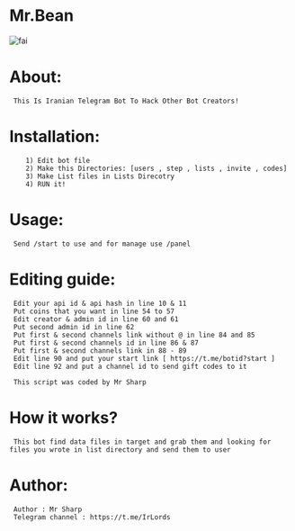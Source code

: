 # Mr.Bean
![fai](https://s6.uupload.ir/files/img_20220504_223538_897_3xol.jpg)

# About:
     This Is Iranian Telegram Bot To Hack Other Bot Creators!
     
# Installation:
        1) Edit bot file
        2) Make this Directories: [users , step , lists , invite , codes]  
	    3) Make List files in Lists Direcotry  
        4) RUN it!
      

        
# Usage:
     Send /start to use and for manage use /panel
     
# Editing guide:
     Edit your api id & api hash in line 10 & 11
	 Put coins that you want in line 54 to 57
	 Edit creator & admin id in line 60 and 61
	 Put second admin id in line 62
	 Put first & second channels link without @ in line 84 and 85
	 Put first & second channels id in line 86 & 87
     Put first & second channels link in 88 - 89
	 Edit line 90 and put your start link [ https://t.me/botid?start ]
	 Edit line 92 and put a channel id to send gift codes to it
		
	 This script was coded by Mr Sharp
     
 # How it works?
     This bot find data files in target and grab them and looking for files you wrote in list directory and send them to user 
     
# Author:
     Author : Mr Sharp
     Telegram channel : https://t.me/IrLords
     
    
